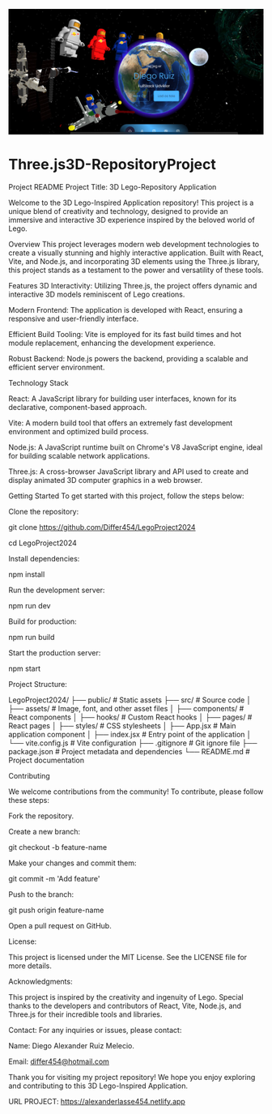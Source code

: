 ![Three.js3D](./public/assets/Deploy.png)

# Three.js3D-RepositoryProject

Project README
Project Title: 3D Lego-Repository Application

Welcome to the 3D Lego-Inspired Application repository! This project is a unique blend of creativity and technology, designed to provide an immersive and interactive 3D experience inspired by the beloved world of Lego.

Overview
This project leverages modern web development technologies to create a visually stunning and highly interactive application. Built with React, Vite, and Node.js, and incorporating 3D elements using the Three.js library, this project stands as a testament to the power and versatility of these tools.


Features
3D Interactivity: Utilizing Three.js, the project offers dynamic and interactive 3D models reminiscent of Lego creations.

Modern Frontend: The application is developed with React, ensuring a responsive and user-friendly interface.

Efficient Build Tooling: Vite is employed for its fast build times and hot module replacement, enhancing the development experience.

Robust Backend: Node.js powers the backend, providing a scalable and efficient server environment.

Technology Stack

React: A JavaScript library for building user interfaces, known for its declarative, component-based approach.

Vite: A modern build tool that offers an extremely fast development environment and optimized build process.

Node.js: A JavaScript runtime built on Chrome's V8 JavaScript engine, ideal for building scalable network applications.

Three.js: A cross-browser JavaScript library and API used to create and display animated 3D computer graphics in a web browser.

Getting Started
To get started with this project, follow the steps below:

Clone the repository:

git clone https://github.com/Differ454/LegoProject2024

cd LegoProject2024

Install dependencies:

npm install

Run the development server:

npm run dev

Build for production:

npm run build

Start the production server:

npm start

Project Structure:

LegoProject2024/
├── public/           # Static assets
├── src/              # Source code
│   ├── assets/       # Image, font, and other asset files
│   ├── components/   # React components
│   ├── hooks/        # Custom React hooks
│   ├── pages/        # React pages
│   ├── styles/       # CSS stylesheets
│   ├── App.jsx       # Main application component
│   ├── index.jsx     # Entry point of the application
│   └── vite.config.js # Vite configuration
├── .gitignore        # Git ignore file
├── package.json      # Project metadata and dependencies
└── README.md         # Project documentation

Contributing

We welcome contributions from the community! To contribute, please follow these steps:

Fork the repository.

Create a new branch:

git checkout -b feature-name

Make your changes and commit them:

git commit -m 'Add feature'

Push to the branch:

git push origin feature-name

Open a pull request on GitHub.

License:

This project is licensed under the MIT License. See the LICENSE file for more details.

Acknowledgments:

This project is inspired by the creativity and ingenuity of Lego. Special thanks to the developers and contributors of React, Vite, Node.js, and Three.js for their incredible tools and libraries.

Contact:
For any inquiries or issues, please contact:

Name: Diego Alexander Ruiz Melecio.

Email: differ454@hotmail.com

Thank you for visiting my project repository! We hope you enjoy exploring and contributing to this 3D Lego-Inspired Application.

URL PROJECT: https://alexanderlasse454.netlify.app

